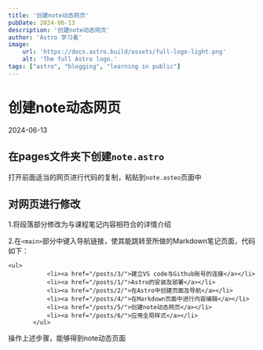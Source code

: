 ```yaml
---
title: '创建note动态网页'
pubDate: 2024-06-13
description: '创建note动态网页'
author: 'Astro 学习者'
image:
    url: 'https://docs.astro.build/assets/full-logo-light.png'
    alt: 'The full Astro logo.'
tags: ["astro", "blogging", "learning in public"]
---
```


# 创建note动态网页

 2024-06-13

 ## 在pages文件夹下创建`note.astro`

 打开前面适当的网页进行代码的复制，粘贴到`note.asteo`页面中

 ## 对网页进行修改

 1.将段落部分修改为与课程笔记内容相符合的详情介绍

 2.在`<main>`部分中键入导航链接，使其能跳转至所做的Markdown笔记页面，代码如下：

 ```
 <ul>
            <li><a href="/posts/3/">建立VS code与Github账号的连接</a></li>
            <li><a href="/posts/1/">Astro的安装及部署</a></li>
            <li><a href="/posts/2/">在Astro中创建页面及导航</a></li>
            <li><a href="/posts/4/">在Markdown页面中进行内容编辑</a></li>
            <li><a href="/posts/5/">创建note动态网页</a></li>
            <li><a href="/posts/6/">应用全局样式</a></li>
        </ul>
```

操作上述步骤，能够得到note动态页面